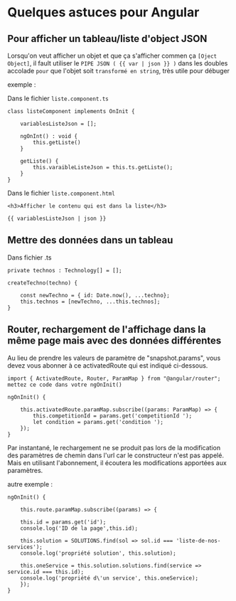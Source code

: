 # Quelques astuces pour Angular


## Pour afficher un tableau/liste d'object JSON

Lorsqu'on veut afficher un objet et que ça s'afficher commen ça `[Oject Object]`,
il fault utiliser le `PIPE JSON ( {{ var | json }} )` dans les doubles accolade `pour` que l'objet soit `transformé en string`, très utile pour débuger

exemple :

Dans le fichier `liste.component.ts`

    class listeComponent implements OnInit {

        variablesListeJson = [];

        ngOnInt() : void {
            this.getListe()
        }

        getListe() {
            this.varaibleListeJson = this.ts.getListe();
        }
    }

Dans le fichier `liste.component.html`

    <h3>Afficher le contenu qui est dans la liste</h3>

    {{ variablesListeJson | json }}


## Mettre des données dans un tableau

Dans fichier .ts

    private technos : Technology[] = []; 

    createTechno(techno) {
        
        const newTechno = { id: Date.now(), ...techno};
        this.technos = [newTechno, ...this.technos]; 
    }


## Router, rechargement de l'affichage dans la même page mais avec des données différentes

Au lieu de prendre les valeurs de paramètre de "snapshot.params", vous devez vous abonner à ce activatedRoute qui est indiqué ci-dessous.

    import { ActivatedRoute, Router, ParamMap } from "@angular/router";
    mettez ce code dans votre ngOnInit()

    ngOnInit() {

        this.activatedRoute.paramMap.subscribe((params: ParamMap) => {
            this.competitionId = params.get('competitionId ');
            let condition = params.get('condition ');
        });
    }


Par instantané, le rechargement ne se produit pas lors de la modification des paramètres de chemin dans l'url car le constructeur n'est pas appelé. 
Mais en utilisant l'abonnement, il écoutera les modifications apportées aux paramètres.


autre exemple :

    ngOnInit() {

        this.route.paramMap.subscribe((params) => {

        this.id = params.get('id');
        console.log('ID de la page',this.id);
    
        this.solution = SOLUTIONS.find(sol => sol.id === 'liste-de-nos-services');
        console.log('propriété solution', this.solution);
    
        this.oneService = this.solution.solutions.find(service => service.id === this.id);
        console.log('propriété d\'un service', this.oneService);
        });
    }